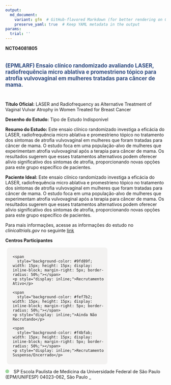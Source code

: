 ```yaml
---
output: 
  md_document:
    variant: gfm  # GitHub-flavored Markdown (for better rendering on GitHub)
    preserve_yaml: true  # Keep YAML metadata in the output
params:
  trial: ''
---
```


**NCT04081805**

<div style="padding: 5px 5px 5px 0px; font-size: 1.20em; font-weight: bold; color: #2E4A7F; text-align: left; margin-bottom: 20px">

(EPMLARF) Ensaio clínico randomizado avaliando LASER, radiofrequência
micro ablativa e promestrieno tópico para atrofia vulvovaginal em
mulheres tratadas para câncer de mama.

</div>

**Título Oficial:** LASER and Radiofrequency as Alternative Treatment of
Vaginal Vulvar Atrophy in Women Treated for Breast Cancer

**Desenho do Estudo:** Tipo de Estudo Indisponivel

**Resumo do Estudo:** Este ensaio clínico randomizado investiga a
eficácia do LASER, radiofrequência micro ablativa e promestrieno tópico
no tratamento dos sintomas de atrofia vulvovaginal em mulheres que foram
tratadas para câncer de mama. O estudo foca em uma população-alvo de
mulheres que experimentam atrofia vulvovaginal após a terapia para
câncer de mama. Os resultados sugerem que esses tratamentos alternativos
podem oferecer alívio significativo dos sintomas de atrofia,
proporcionando novas opções para este grupo específico de pacientes.

**Paciente Ideal:** Este ensaio clínico randomizado investiga a eficácia
do LASER, radiofrequência micro ablativa e promestrieno tópico no
tratamento dos sintomas de atrofia vulvovaginal em mulheres que foram
tratadas para câncer de mama. O estudo foca em uma população-alvo de
mulheres que experimentam atrofia vulvovaginal após a terapia para
câncer de mama. Os resultados sugerem que esses tratamentos alternativos
podem oferecer alívio significativo dos sintomas de atrofia,
proporcionando novas opções para este grupo específico de pacientes.

Para mais informações, acesse as informações do estudo no
*clinicaltrials.gov* no seguinte
[link](https://clinicaltrials.gov/ct2/show/NCT04081805)

**Centros Participantes**

<div style="margin-bottom: 8px; margin-left: 5px; padding: 8px; max-width: 300px; background-color: #f3f2f1; border-radius: 8px;">

<div style="margin-left: 10px;">

    <span 
      style="background-color: #9fd89f; width: 15px; height: 15px; display: inline-block; margin-right: 5px; border-radius: 50%;"></span>
    <p style="display: inline;">Recrutamento Ativo</p>

</div>

<div style="margin-left: 10px;">

    <span 
      style="background-color: #fef7b2; width: 15px; height: 15px; display: inline-block; margin-right: 5px; border-radius: 50%;"></span>
    <p style="display: inline;">Ainda Não Recrutando</p>

</div>

<div style="margin-left: 10px;">

    <span 
      style="background-color: #f4bfab; width: 15px; height: 15px; display: inline-block; margin-right: 5px; border-radius: 50%;"></span>
    <p style="display: inline;">Recrutamento Suspenso/Encerrado</p>

</div>

</div>

<span style="display: inline-block; width: 12px; height: 12px; border-radius: 50%; margin-right: 10px; padding-bottom: 0px; background-color: #9fd89f;"></span>
SP Escola Paulista de Medicina da Universidade Federal de São Paulo
(EPM/UNIFESP) 04023-062, São Paulo
<span style="color: #2E4A7F; text-decoration: none; font-weight: 500; font-size: 0.8">[REPORTAR
ERRO](https://flazar.shinyapps.io/formsapp?study_nct_id=NCT04081805&location_id=FEDERALUNIVERSITYOFSAOPAULOUNIFESPSAOPAULOSP04023062BRAZIL&location_full_name=Escola%20Paulista%20de%20Medicina%20da%20Universidade%20Federal%20de%20S%C3%A3o%20Paulo%20%28EPM%2FUNIFESP%29%2C%2004023-062%2C%20S%C3%A3o%20Paulo&form_type=Reportar%20Erro)</span>
